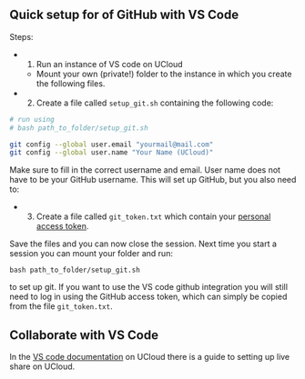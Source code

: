 ## Quick setup for of GitHub with VS Code

Steps:
- 1) Run an instance of VS code on UCloud
  - Mount your own (private!) folder to the instance in which you create the following files.
- 2) Create a file called `setup_git.sh` containing the following code:


```bash
# run using 
# bash path_to_folder/setup_git.sh

git config --global user.email "yourmail@mail.com"
git config --global user.name "Your Name (UCloud)"
```

Make sure to fill in the correct username and email. User name does not have to be your GitHub username. This will set up GitHub, but you also need to:

- 3) Create a file called `git_token.txt` which contain your [personal access token](https://docs.github.com/en/github/authenticating-to-github/keeping-your-account-and-data-secure/creating-a-personal-access-token).

Save the files and you can now close the session. Next time you start a session you can mount your folder and run:

```
bash path_to_folder/setup_git.sh
```

to set up git. If you want to use the VS code github integration you will still need to log in using the GitHub access token, which can simply be copied from the file `git_token.txt`.

## Collaborate with VS Code
In the [VS code documentation](https://docs.cloud.sdu.dk/Apps/coder.html?highlight=coder%20share#start-live-share) on UCloud there is a guide to setting up live share on UCloud.

